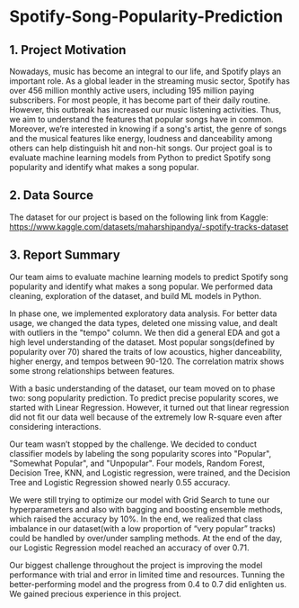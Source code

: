 # Spotify-Song-Popularity-Prediction
## <b> 1. Project Motivation</b>
Nowadays, music has become an integral to our life, and Spotify plays an important role. As a global leader in the streaming music sector, Spotify has over 456 million monthly active users, including 195 million paying subscribers. For most people, it has become part of their daily routine. However, this outbreak has increased our music listening activities.
Thus, we aim to understand the features that popular songs have in common. Moreover, we’re interested in knowing if a song's artist, the genre of songs and the musical features like energy, loudness and danceability among others can help distinguish hit and non-hit songs. Our project goal is to evaluate machine learning models from Python to predict Spotify song popularity and identify what makes a song popular.
## <b> 2. Data Source</b>
The dataset for our project is based on the following link from Kaggle:
https://www.kaggle.com/datasets/maharshipandya/-spotify-tracks-dataset
## <b> 3. Report Summary</b>
Our team aims to evaluate machine learning models to predict Spotify song popularity and identify what makes a song popular. We performed data cleaning, exploration of the dataset, and build ML models in Python.

In phase one, we implemented exploratory data analysis. For better data usage, we changed the data types, deleted one missing value, and dealt with outliers in the "tempo" column. We then did a general EDA and got a high level understanding of the dataset. Most popular songs(defined by popularity over 70) shared the traits of low acoustics, higher danceability, higher energy, and tempos between 90-120. The correlation matrix shows some strong relationships between features.

With a basic understanding of the dataset, our team moved on to phase two: song popularity prediction. To predict precise popularity scores, we started with Linear Regression. However, it turned out that linear regression did not fit our data well because of the extremely low R-square even after considering interactions. 

Our team wasn’t stopped by the challenge. We decided to conduct classifier models by labeling the song popularity scores into "Popular", "Somewhat Popular", and "Unpopular". Four models, Random Forest, Decision Tree, KNN, and Logistic regression, were trained, and the Decision Tree and Logistic Regression showed nearly 0.55 accuracy. 

We were still trying to optimize our model with Grid Search to tune our hyperparameters and also with bagging and boosting ensemble methods, which raised the accuracy by 10%. In the end, we realized that class imbalance in our dataset(with a low proportion of “very popular” tracks) could be handled by over/under sampling methods. At the end of the day, our Logistic Regression model reached an accuracy of over 0.71.

Our biggest challenge throughout the project is improving the model performance with trial and error in limited time and resources. Tunning the better-performing model and the progress from 0.4 to 0.7 did enlighten us. We gained precious experience in this project.
